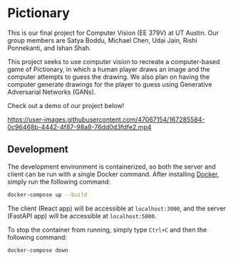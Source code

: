 # Pictionary
This is our final project for Computer Vision (EE 379V) at UT Austin. Our group members are Satya Boddu, Michael Chen, Udai Jain, Rishi Ponnekanti, and Ishan Shah.

This project seeks to use computer vision to recreate a computer-based game of Pictionary, in which a human player draws an image and the computer attempts to guess the drawing. We also plan on having the computer generate drawings for the player to guess using Generative Adversarial Networks (GANs).

Check out a demo of our project below!

https://user-images.githubusercontent.com/47067154/167285584-0c96468b-4442-4f87-98a8-76dd0d3fdfe2.mp4


## Development
The development environment is containerized, so both the server and client can be run with a single Docker command. After installing [Docker](https://docs.docker.com/get-docker/), simply run the following command:

```bash
docker-compose up --build
```

The client (React app) will be accessible at `localhost:3000`, and the server (FastAPI app) will be accessible at `localhost:5000`.

To stop the container from running, simply type `Ctrl+C` and then the following command:

```bash
docker-compose down
```
